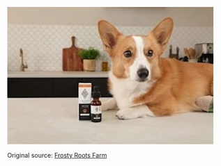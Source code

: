 ![Frosty Roots Farm](https://raw.githubusercontent.com/nikole-flowers/leo-work/main/FrostyRootsFarm/FrostyRootsFarm.jpeg "Frosty Roots Farm")

Original source: [Frosty Roots Farm](https://frostyrootsfarm.com/product/pet-cbd-600mg/)